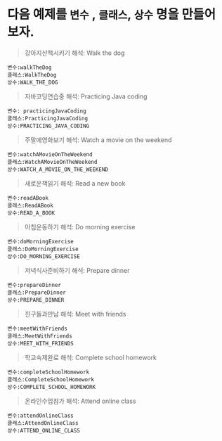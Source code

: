 # 다음 예제를 `변수` , `클래스`, `상수` 명을 만들어 보자.
> 강아지산책시키기 해석: Walk the dog
```
변수:walkTheDog
클래스:WalkTheDog
상수:WALK_THE_DOG
```
> 자바코딩연습중 해석: Practicing Java coding
```
변수: practicingJavaCoding
클래스:PracticingJavaCoding
상수:PRACTICING_JAVA_CODING
```
> 주말에영화보기 해석: Watch a movie on the weekend
```
변수:watchAMovieOnTheWeekend
클래스:WatchAMovieOnTheWeekend
상수:WATCH_A_MOVIE_ON_THE_WEEKEND
```
> 새로운책읽기 해석: Read a new book
```
변수:readABook
클래스:ReadABook
상수:READ_A_BOOK
```
> 아침운동하기 해석: Do morning exercise
```
변수:doMorningExercise
클래스:DoMorningExercise
상수:DO_MORNING_EXERCISE
```
> 저녁식사준비하기 해석: Prepare dinner
```
변수:prepareDinner
클래스:PrepareDinner
상수:PREPARE_DINNER
```
> 친구들과만남 해석: Meet with friends
```
변수:meetWithFriends
클래스:MeetWithFriends
상수:MEET_WITH_FRIENDS
```
> 학교숙제완료 해석: Complete school homework
```
변수:completeSchoolHomework
클래스:CompleteSchoolHomework
상수:COMPLETE_SCHOOL_HOMEWORK
```
> 온라인수업참가 해석: Attend online class
```
변수:attendOnlineClass
클래스:AttendOnlineClass
상수:ATTEND_ONLINE_CLASS
```
